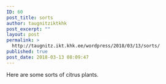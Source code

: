 ```yaml
---
ID: 60
post_title: sorts
author: taugnitziktkhk
post_excerpt: ""
layout: post
permalink: >
  http://taugnitz.ikt.khk.ee/wordpress/2018/03/13/sorts/
published: true
post_date: 2018-03-13 08:09:47
---
```

Here are some sorts of citrus plants.